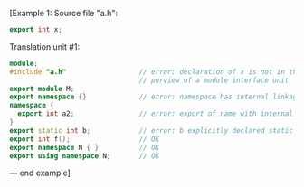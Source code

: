 [Example 1:
Source file "a.h":

``` C++
export int x;
```

Translation unit #1:

``` C++
module;
#include "a.h"                  // error: declaration of x is not in the
                                // purview of a module interface unit
export module M;
export namespace {}             // error: namespace has internal linkage
namespace {
  export int a2;                // error: export of name with internal linkage
}
export static int b;            // error: b explicitly declared static
export int f();                 // OK
export namespace N { }          // OK
export using namespace N;       // OK
```

— end example]
